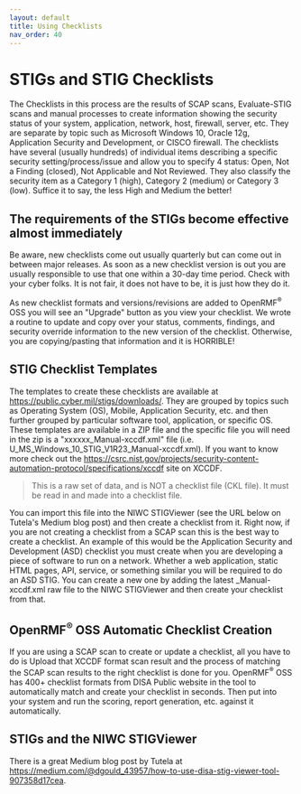 ```yaml
---
layout: default
title: Using Checklists
nav_order: 40
---
```


# STIGs and STIG Checklists
The Checklists in this process are the results of SCAP scans, Evaluate-STIG scans  and manual processes to create information showing the security status of your system, application, network, host, firewall, server, etc. They are separate by topic such as Microsoft Windows 10, Oracle 12g, Application Security and Development, or CISCO firewall. The checklists have several (usually hundreds) of individual items describing a specific security setting/process/issue and allow you to specify 4 status: Open, Not a Finding (closed), Not Applicable and Not Reviewed. They also classify the security item as a Category 1 (high), Category 2 (medium) or Category 3 (low). Suffice it to say, the less High and Medium the better!

## The requirements of the STIGs become effective almost immediately
Be aware, new checklists come out usually quarterly but can come out in between major releases. As soon as a new checklist version is out you are usually responsible to use that one within a 30-day time period. Check with your cyber folks. It is not fair, it does not have to be, it is just how they do it. 

As new checklist formats and versions/revisions are added to OpenRMF<sup>&reg;</sup> OSS you will see an "Upgrade" button as you view your checklist. We wrote a routine to update and copy over your status, comments, findings, and security override information to the new version of the checklist. Otherwise, you are copying/pasting that information and it is HORRIBLE!

## STIG Checklist Templates
The templates to create these checklists are available at <a href="https://public.cyber.mil/stigs/downloads/" target="_blank">https://public.cyber.mil/stigs/downloads/</a>. They are grouped by topics such as Operating System (OS), Mobile, Application Security, etc. and then further grouped by particular software tool, application, or specific OS. These templates are available in a ZIP file and the specific file you will need in the zip is a "xxxxxx_Manual-xccdf.xml" file (i.e. U_MS_Windows_10_STIG_V1R23_Manual-xccdf.xml).  If you want to know more check out the https://csrc.nist.gov/projects/security-content-automation-protocol/specifications/xccdf site on XCCDF.

> This is a raw set of data, and is NOT a checklist file (CKL file). It must be read in and made into a checklist file.

You can import this file into the NIWC STIGViewer (see the URL below on Tutela's Medium blog post) and then create a checklist from it. Right now, if you are not creating a checklist from a SCAP scan this is the best way to create a checklist. An example of this would be the Application Security and Development (ASD) checklist you must create when you are developing a piece of software to run on a network. Whether a web application, static HTML pages, API, service, or something similar you will be required to do an ASD STIG. You can create a new one by adding the latest _Manual-xccdf.xml raw file to the NIWC STIGViewer and then create your checklist from that. 

## OpenRMF<sup>&reg;</sup> OSS Automatic Checklist Creation
If you are using a SCAP scan to create or update a checklist, all you have to do is Upload that XCCDF format scan result and the process of matching the SCAP scan results to the right checklist is done for you. OpenRMF<sup>&reg;</sup> OSS has 400+ checklist formats from DISA Public website in the tool to automatically match and create your checklist in seconds. Then put into your system and run the scoring, report generation, etc. against it automatically.


## STIGs and the NIWC STIGViewer
There is a great Medium blog post by Tutela at <a href="https://medium.com/@dgould_43957/how-to-use-disa-stig-viewer-tool-907358d17cea" target="_blank">https://medium.com/@dgould_43957/how-to-use-disa-stig-viewer-tool-907358d17cea</a>. 
